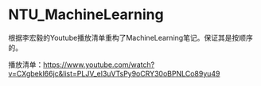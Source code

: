 # NTU_MachineLearning

根据李宏毅的Youtube播放清单重构了MachineLearning笔记。保证其是按顺序的。

播放清单：https://www.youtube.com/watch?v=CXgbekl66jc&list=PLJV_el3uVTsPy9oCRY30oBPNLCo89yu49